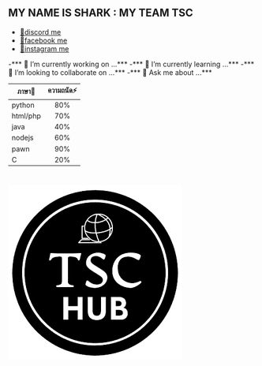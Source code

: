 ## MY NAME IS SHARK : MY TEAM TSC
- [ 💬discord me](https://discord.gg/8uHYmC3NmJ)
- [ 💬facebook me](https://www.facebook.com/chanudom.tor)
- [ 💬instagram me](https://www.instagram.com/x._.chanudom/)

-*** 🔭 I’m currently working on ...***
-*** 🌱 I’m currently learning ...***
-*** 👯 I’m looking to collaborate on ...***
-*** 💬 Ask me about ...***

| ภาษา🔭       |ความถนัด⚡      |
| ------------- |:-------------:| 
| python        | 80%           |
| html/php      | 70%      |
| java          | 40%      |
| nodejs        | 60%      |
| pawn          | 90%      |
| C             | 20%      |
#
![TSC](https://github.com/Sharktsc-cat/Sharktsc-cat/blob/main/logoTSC-removebg-preview.png)
<!--
**Sharktsc-cat/Sharktsc-cat** is a ✨ _special_ ✨ repository because its `README.md` (this file) appears on your GitHub profile.

Here are some ideas to get you started:

- 🔭 I’m currently working on ...
- 🌱 I’m currently learning ...
- 👯 I’m looking to collaborate on ...
- 🤔 I’m looking for help with ...
- 💬 Ask me about ...
- 📫 How to reach me: ...
- 😄 Pronouns: ...
- ⚡ Fun fact: ...
-->
